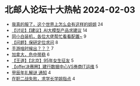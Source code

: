 # 北邮人论坛十大热帖 2024-02-03

- [我真的服了，这个世界上怎么会有这样的姐姐](https://bbs.byr.cn/article/Feeling/3205436) 24
- [【讨论】【建议】AI大模型产品求建议](https://bbs.byr.cn/article/Picture/3357946) 14
- [同小白装机，各位大佬帮忙看看配置~](https://bbs.byr.cn/article/HardWare/224824) 9
- [【问题】保研定位求问](https://bbs.byr.cn/article/AimGraduate/1227900) 8
- [手游啥时候出？？？](https://bbs.byr.cn/article/BUPTDNF/49757) 7
- [加拿大，危中带稳](https://bbs.byr.cn/article/GoAbroad/395973) 6
- [【王道】【北京】95年女生征友](https://bbs.byr.cn/article/Friends/2050189) 5
- [【offer决赛圈】建行数据中心VS券商IT运维](https://bbs.byr.cn/article/Job/2206966) 5
- [甲辰年礼解谜 通知](https://bbs.byr.cn/article/Talking/6410210) 4
- [在职二战失败，求学长学姐指点](https://bbs.byr.cn/article/WorkLife/1210196) 4


